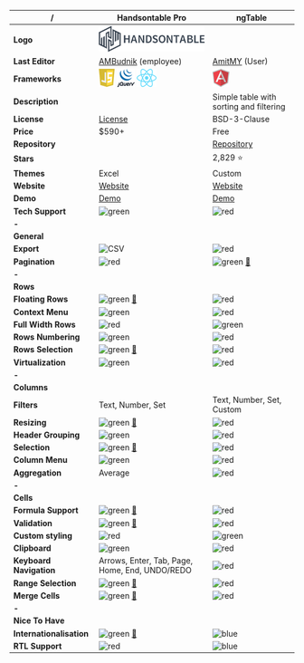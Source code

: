 |**/**|Handsontable Pro|ngTable|
|-----|----------------|-------|
|**Logo**|![Logo](https://raw.githubusercontent.com/handsontable/static-files/master/Images/Logo/Handsontable/Handsontable-logo-300-74.png)||
|**Last Editor**|[AMBudnik](https://github.com/AMBudnik) (employee)|[AmitMY](https://github.com/AmitMY) (User)|
|**Frameworks**|![Javascript](https://raw.githubusercontent.com/AmitMY/grids/master/assets/frameworks/javascript.png) ![jQuery](https://raw.githubusercontent.com/AmitMY/grids/master/assets/frameworks/jquery.png) ![React](https://raw.githubusercontent.com/AmitMY/grids/master/assets/frameworks/react.png)|![Angular1](https://raw.githubusercontent.com/AmitMY/grids/master/assets/frameworks/angular1.png)|
|**Description**||Simple table with sorting and filtering|
|**License**|[License](https://docs.handsontable.com/4.0.0/tutorial-licensing.html)|BSD-3-Clause|
|**Price**|$590+|Free|
|**Repository**||[Repository](https://github.com/esvit/ng-table)|
|**Stars**||2,829 :star:|
|**Themes**|Excel|Custom|
|**Website**|[Website](https://handsontable.com/)|[Website](http://ng-table.com/)|
|**Demo**|[Demo](https://handsontable.com/examples.html)|[Demo](http://ng-table.com/)|
|**Tech Support**|![green](http://placehold.it/23/c5f015/000000?text=+)|![red](http://placehold.it/23/f03c15/000000?text=+)|
|**-**|||
|**General**|||
|**Export**|![CSV](https://raw.githubusercontent.com/teambox/Free-file-icons/master/32px/csv.png)|![red](http://placehold.it/23/f03c15/000000?text=+)|
|**Pagination**|![red](http://placehold.it/23/f03c15/000000?text=+)|![green](http://placehold.it/23/c5f015/000000?text=+) [:book:](http://ng-table.com/#/pagination/demo-pager-basic)|
|**-**|||
|**Rows**|||
|**Floating Rows**|![green](http://placehold.it/23/c5f015/000000?text=+) [:book:](https://docs.handsontable.com/pro/4.0.0/Options.html#fixedRowsBottom)|![red](http://placehold.it/23/f03c15/000000?text=+)|
|**Context Menu**|![green](http://placehold.it/23/c5f015/000000?text=+)|![red](http://placehold.it/23/f03c15/000000?text=+)|
|**Full Width Rows**|![red](http://placehold.it/23/f03c15/000000?text=+)|![green](http://placehold.it/23/c5f015/000000?text=+)|
|**Rows Numbering**|![green](http://placehold.it/23/c5f015/000000?text=+)|![red](http://placehold.it/23/f03c15/000000?text=+)|
|**Rows Selection**|![green](http://placehold.it/23/c5f015/000000?text=+) [:book:](https://docs.handsontable.com/pro/4.0.0/demo-highlighting-selection.html)|![red](http://placehold.it/23/f03c15/000000?text=+)|
|**Virtualization**|![green](http://placehold.it/23/c5f015/000000?text=+)|![red](http://placehold.it/23/f03c15/000000?text=+)|
|**-**|||
|**Columns**|||
|**Filters**|Text, Number, Set|Text, Number, Set, Custom|
|**Resizing**|![green](http://placehold.it/23/c5f015/000000?text=+) [:book:](https://docs.handsontable.com/pro/4.0.0/demo-resizing.html)|![red](http://placehold.it/23/f03c15/000000?text=+)|
|**Header Grouping**|![green](http://placehold.it/23/c5f015/000000?text=+)|![red](http://placehold.it/23/f03c15/000000?text=+)|
|**Selection**|![green](http://placehold.it/23/c5f015/000000?text=+) [:book:](https://docs.handsontable.com/pro/4.0.0/demo-highlighting-selection.html)|![red](http://placehold.it/23/f03c15/000000?text=+)|
|**Column Menu**|![green](http://placehold.it/23/c5f015/000000?text=+)|![red](http://placehold.it/23/f03c15/000000?text=+)|
|**Aggregation**|Average|![red](http://placehold.it/23/f03c15/000000?text=+)|
|**-**|||
|**Cells**|||
|**Formula Support**|![green](http://placehold.it/23/c5f015/000000?text=+) [:book:](https://docs.handsontable.com/pro/4.0.0/demo-formula-support.html)|![red](http://placehold.it/23/f03c15/000000?text=+)|
|**Validation**|![green](http://placehold.it/23/c5f015/000000?text=+) [:book:](https://docs.handsontable.com/pro/4.0.0/demo-data-validation.html)|![red](http://placehold.it/23/f03c15/000000?text=+)|
|**Custom styling**|![red](http://placehold.it/23/f03c15/000000?text=+)|![green](http://placehold.it/23/c5f015/000000?text=+)|
|**Clipboard**|![green](http://placehold.it/23/c5f015/000000?text=+)|![red](http://placehold.it/23/f03c15/000000?text=+)|
|**Keyboard Navigation**|Arrows, Enter, Tab, Page, Home, End, UNDO/REDO|![red](http://placehold.it/23/f03c15/000000?text=+)|
|**Range Selection**|![green](http://placehold.it/23/c5f015/000000?text=+) [:book:](https://docs.handsontable.com/pro/4.0.0/demo-highlighting-selection.html)|![red](http://placehold.it/23/f03c15/000000?text=+)|
|**Merge Cells**|![green](http://placehold.it/23/c5f015/000000?text=+) [:book:](https://docs.handsontable.com/pro/4.0.0/demo-merged-cells.html)|![red](http://placehold.it/23/f03c15/000000?text=+)|
|**-**|||
|**Nice To Have**|||
|**Internationalisation**|![green](http://placehold.it/23/c5f015/000000?text=+) [:book:](https://docs.handsontable.com/4.0.0/tutorial-internationalization.html)|![blue](http://placehold.it/23/1589F0/000000?text=+)|
|**RTL Support**|![red](http://placehold.it/23/f03c15/000000?text=+)|![blue](http://placehold.it/23/1589F0/000000?text=+)|